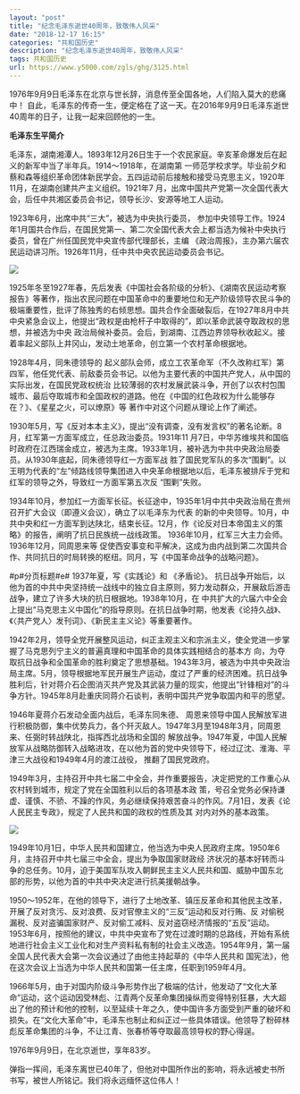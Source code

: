 ```yaml
---
layout: "post"
title: "纪念毛泽东逝世40周年，致敬伟人风采"
date: "2018-12-17 16:15"
categories: "共和国历史"
description: "纪念毛泽东逝世40周年，致敬伟人风采"
tags: 共和国历史
url: https://www.y5000.com/zgls/ghg/3125.html
---
```






1976年9月9日毛泽东在北京与世长辞，消息传至全国各地，人们陷入莫大的悲痛中！
自此，毛泽东的传奇一生，便定格在了这一天。在2016年9月9日毛泽东逝世40周年的日子，让我一起来回顾他的一生。

**毛泽东生平简介**

毛泽东，湖南湘潭人。1893年12月26日生于一个农民家庭。辛亥革命爆发后在起义的新军中当了半年兵。1914～1918年，在湖南第
一师范学校求学。毕业前夕和蔡和森等组织革命团体新民学会。五四运动前后接触和接受马克思主义，1920年11月，在湖南创建共产主义组织。1921年7
月，出席中国共产党第一次全国代表大会，后任中共湘区委员会书记，领导长沙、安源等地工人运动。

1923年6月，出席中共“三大”，被选为中央执行委员，
参加中央领导工作。1924年1月国共合作后，在国民党第一、第二次全国代表大会上都当选为候补中央执行委员，曾在广州任国民党中央宣传部代理部长，主编
《政治周报》，主办第六届农民运动讲习所。1926年11月，任中共中央农民运动委员会书记。

![](https://img.y5000.com/uploads/allimg/160909/5-160Z9160G2b9.jpg)

1925年冬至1927年春，先后发表《中国社会各阶级的分析》、《湖南农民运动考察报告》等著作，指出农民问题在中国革命中的重要地位和无产阶级领导农民斗争的极端重要性，批评了陈独秀的右倾思想。国共合作全面破裂后，在1927年8月中共中央紧急会议上，他提出“政权是由枪杆子中取得的”，即以革命武装夺取政权的思想，并被选为中央
政治局候补委员。会后，到湖南、江西边界领导秋收起义。接着率起义部队上井冈山，发动土地革命，创立第一个农村革命根据地。

1928年4月，同朱德领导的
起义部队会师，成立工农革命军（不久改称红军）第四军，他任党代表、前敌委员会书记。以他为主要代表的中国共产党人，从中国的实际出发，在国民党政权统治
比较薄弱的农村发展武装斗争，开创了以农村包围城市、最后夺取城市和全国政权的道路。他在《中国的红色政权为什么能够存在？》、《星星之火，可以燎原》等
著作中对这个问题从理论上作了阐述。

1930年5月，写《反对本本主义》，提出“没有调查，没有发言权”的著名论断。8月，红军第一方面军成立，任总政治委员。1931年11
月7日，中华苏维埃共和国临时政府在江西瑞金成立，被选为主席。1933年1月，被补选为中共中央政治局委员。从1930年底起，同朱德领导红一方面军战
胜了国民党军队的多次“围剿”。以王明为代表的“左”倾路线领导集团进入中央革命根据地以后，毛泽东被排斥于党和红军的领导之外，导致红一方面军第五次反
“围剿”失败。

1934年10月，参加红一方面军长征。长征途中，1935年1月中共中央政治局在贵州召开扩大会议（即遵义会议），确立了以毛泽东为代表
的新的中央领导。10月，中共中央和红一方面军到达陕北，结束长征。12月，作《论反对日本帝国主义的策略》的报告，阐明了抗日民族统一战线政策。
1936年10月，红军三大主力会师。1936年12月，同周恩来等
促使西安事变和平解决，这成为由内战到第二次国共合作、共同抗日的时局转换的枢纽。同月，写《中国革命战争的战略问题》。

#p#分页标题#e# 1937年夏，写《实践论》和 《矛盾论》。
抗日战争开始后，以他为首的中共中央坚持统一战线中的独立自主原则，努力发动群众，开展敌后游击战争，建立了许多大块的抗日根据地。1938年10月，在
中共扩大的六届六中全会上提出“马克思主义中国化”的指导原则。在抗日战争时期，他发表《论持久战》、《〈共产党人〉发刊词》、《新民主主义论》等重要著作。

1942年2月，领导全党开展整风运动，纠正主观主义和宗派主义，使全党进一步掌握了马克思列宁主义的普遍真理和中国革命的具体实践相结合的基本方
向，为夺取抗日战争和全国革命的胜利奠定了思想基础。1943年3月，被选为中共中央政治局主席。5月，领导根据地军民开展生产运动，度过了严重的经济困难。抗日战争胜利后，针对蒋介石企图消灭共产党及其武装力量的现实，他提出“针锋相对”的斗争方针。1945年8月赴重庆同蒋介石谈判，表明中国共产党争取国内和平的愿望。  

1946年夏蒋介石发动全面内战后，毛泽东同朱德、
周恩来领导中国人民解放军进行积极防御，集中优势兵力，各个歼灭敌人。1947年3月至1948年3月，同周恩来、任弼时转战陕北，指挥西北战场和全国的
解放战争。1947年夏，中国人民解放军从战略防御转入战略进攻，在以他为首的党中央领导下，经过辽沈、淮海、平津三大战役和1949年4月的渡江战役，
推翻了国民党政府。

1949年3月，主持召开中共七届二中全会，并作重要报告，决定把党的工作重心从农村转到城市，规定了党在全国胜利以后的各项基本政
策，号召全党务必保持谦虚、谨慎、不骄、不躁的作风，务必继续保持艰苦奋斗的作风。7月1日，发表《论人民民主专政》，规定了人民共和国的政权的性质及其
对内对外的基本政策。

![](https://img.y5000.com/uploads/allimg/160909/5-160Z9160RRV.jpg)

1949年10月1日，中华人民共和国建立，他当选为中央人民政府主席。1950年6月，主持召开中共七届三中全会，提出为争取国家财政经
济状况的基本好转而斗争的总任务。10月，迫于美国军队攻入朝鲜民主主义人民共和国、威胁中国东北部的形势，以他为首的中共中央决定进行抗美援朝战争。

1950～1952年，在他的领导下，进行了土地改革、镇压反革命和其他民主改革，开展了反对贪污、反对浪费、反对官僚主义的“三反”运动和反对行贿、反
对偷税漏税、反对盗骗国家财产、反对偷工减料、反对盗窃经济情报的“五反”运动。1953年6月，按照他的建议，中共中央宣布了党在过渡时期的总路线，开始有系统地进行社会主义工业化和对生产资料私有制的社会主义改造。1954年9月，第一届全国人民代表大会第一次会议通过了由他主持起草的《中华人民共和
国宪法》，他在这次会议上当选为中华人民共和国第一任主席，任职到1959年4月。

1966年5月，由于对国内阶级斗争形势作出了极端的估计，他发动了“文化大革命”运动，这个运动因受林彪、江青两个反革命集团操纵而变得特别狂暴，大大超出了他的预计和他的控制，以至延续十年之久，使中国许多方面受到严重的破坏和损失。在“文化大革命”中，毛泽东也制止和纠正过一些具体错误。他领导了粉碎林彪反革命集团的斗争，不让江青、张春桥等夺取最高领导权的野心得逞。  

1976年9月9日，在北京逝世，享年83岁。

弹指一挥间，毛泽东离世已40年了，但他对中国所作出的影响，将永远被史书所书写，被世人所铭记。我们将永远缅怀这位伟人！
